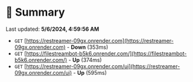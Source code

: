 # 📖 Summary
Last updated: **5/6/2024, 4:59:56 AM**

- `GET` [https://restreamer-09gx.onrender.com](https://restreamer-09gx.onrender.com) - **Down** (353ms)
- `GET` [https://filestreambot-b5k6.onrender.com/](https://filestreambot-b5k6.onrender.com/) - **Up** (374ms)
- `GET` [https://restreamer-09gx.onrender.com/ui](https://restreamer-09gx.onrender.com/ui) - **Up** (595ms)
